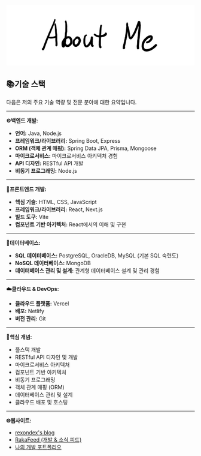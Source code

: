 ![AboutMe](images/AboutMe.png)  

## 📚기술 스택

다음은 저의 주요 기술 역량 및 전문 분야에 대한 요약입니다.

---

**⚙️백엔드 개발:**

* **언어:** Java, Node.js
* **프레임워크/라이브러리:** Spring Boot, Express
* **ORM (객체 관계 매핑):** Spring Data JPA, Prisma, Mongoose
* **마이크로서비스:** 마이크로서비스 아키텍처 경험
* **API 디자인:** RESTful API 개발
* **비동기 프로그래밍:** Node.js

---

**🎨프론트엔드 개발:**

* **핵심 기술:** HTML, CSS, JavaScript
* **프레임워크/라이브러리:** React, Next.js
* **빌드 도구:** Vite
* **컴포넌트 기반 아키텍처:** React에서의 이해 및 구현

---

**💾데이터베이스:**

* **SQL 데이터베이스:** PostgreSQL, OracleDB, MySQL (기본 SQL 숙련도)
* **NoSQL 데이터베이스:** MongoDB
* **데이터베이스 관리 및 설계:** 관계형 데이터베이스 설계 및 관리 경험

---

**☁️클라우드 & DevOps:**

* **클라우드 플랫폼:** Vercel
* **배포:** Netlify
* **버전 관리:** Git

---

**🎯핵심 개념:**

* 풀스택 개발
* RESTful API 디자인 및 개발
* 마이크로서비스 아키텍처
* 컴포넌트 기반 아키텍처
* 비동기 프로그래밍
* 객체 관계 매핑 (ORM)
* 데이터베이스 관리 및 설계
* 클라우드 배포 및 호스팅

---

**🌐웹사이트:**

* [rexondex's blog](https://rexondex.tistory.com/)
* [RakaFeed (개발 & 소식 피드)](https://rakaso598.github.io/)
* [나의 개발 포트폴리오](https://rakaso598.github.io/portfolio/)
